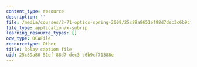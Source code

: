 ```yaml
---
content_type: resource
description: ''
file: /media/courses/2-71-optics-spring-2009/25c89a8651ef88d7dec3c6b9cf71388e_gAL5fCEBfac.srt
file_type: application/x-subrip
learning_resource_types: []
ocw_type: OCWFile
resourcetype: Other
title: 3play caption file
uid: 25c89a86-51ef-88d7-dec3-c6b9cf71388e
---
```

